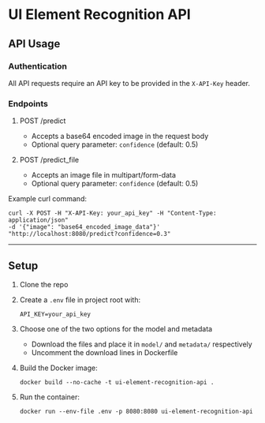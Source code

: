 # UI Element Recognition API

## API Usage

### Authentication

All API requests require an API key to be provided in the `X-API-Key` header.

### Endpoints

1. POST /predict

   - Accepts a base64 encoded image in the request body
   - Optional query parameter: `confidence` (default: 0.5)

2. POST /predict_file

   - Accepts an image file in multipart/form-data
   - Optional query parameter: `confidence` (default: 0.5)

Example curl command:

```
curl -X POST -H "X-API-Key: your_api_key" -H "Content-Type: application/json"
-d '{"image": "base64_encoded_image_data"}'
"http://localhost:8080/predict?confidence=0.3"
```

---

## Setup

1. Clone the repo
2. Create a `.env` file in project root with:

   ```
   API_KEY=your_api_key
   ```

3. Choose one of the two options for the model and metadata

   - Download the files and place it in `model/` and `metadata/` respectively
   - Uncomment the download lines in Dockerfile

4. Build the Docker image:

   ```
   docker build --no-cache -t ui-element-recognition-api .
   ```

5. Run the container:

   ```
   docker run --env-file .env -p 8080:8080 ui-element-recognition-api
   ```
